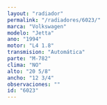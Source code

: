 ```yaml
---
layout: "radiador"
permalink: "/radiadores/6023/"
marca: "Volkswagen"
modelo: "Jetta"
ano: "1994"
motor: "L4 1.8"
transmision: "Automática"
parte: "M-782"
clima: "NO"
alto: "20 5/8"
ancho: "12 3/4"
observaciones: ""
id: "6023"
---
```


